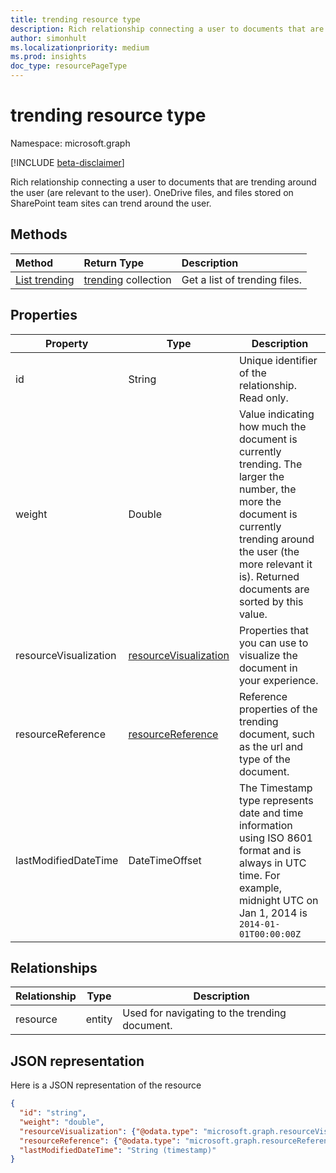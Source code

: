 ```yaml
---
title: trending resource type
description: Rich relationship connecting a user to documents that are trending around the user (are relevant to the user). OneDrive files, and files stored on SharePoint team sites can trend around the user.
author: simonhult
ms.localizationpriority: medium
ms.prod: insights
doc_type: resourcePageType
---
```


# trending resource type

Namespace: microsoft.graph

[!INCLUDE [beta-disclaimer](../../includes/beta-disclaimer.md)]

Rich relationship connecting a user to documents that are trending around the user (are relevant to the user). OneDrive files, and files stored on SharePoint team sites can trend around the user.

## Methods

| Method                                            | Return Type                                 | Description                   |
| :------------------------------------------------ | :------------------------------------------ | :---------------------------- |
| [List trending](../api/insights-list-trending.md) | [trending](insights-trending.md) collection | Get a list of trending files. |

## Properties

| Property              | Type                                                       | Description                                                                                                                                                                                                              |
| --------------------- | ---------------------------------------------------------- | ------------------------------------------------------------------------------------------------------------------------------------------------------------------------------------------------------------------------ |
| id                    | String                                                     | Unique identifier of the relationship. Read only.                                                                                                                                                                        |
| weight                | Double                                                     | Value indicating how much the document is currently trending. The larger the number, the more the document is currently trending around the user (the more relevant it is). Returned documents are sorted by this value. |
| resourceVisualization | [resourceVisualization](insights-resourcevisualization.md) | Properties that you can use to visualize the document in your experience.                                                                                                                                                |
| resourceReference     | [resourceReference](insights-resourcereference.md)         | Reference properties of the trending document, such as the url and type of the document.                                                                                                                                 |
| lastModifiedDateTime  | DateTimeOffset                                             | The Timestamp type represents date and time information using ISO 8601 format and is always in UTC time. For example, midnight UTC on Jan 1, 2014 is `2014-01-01T00:00:00Z`                                              |

## Relationships

| Relationship | Type   | Description                                   |
| ------------ | ------ | --------------------------------------------- |
| resource     | entity | Used for navigating to the trending document. |

## JSON representation

Here is a JSON representation of the resource

<!-- {
  "blockType": "resource",
  "keyProperty":"id",
  "optionalProperties": [
    "resource"
  ],
  "@odata.type": "microsoft.graph.trending"
}-->

```json
{
  "id": "string",
  "weight": "double",
  "resourceVisualization": {"@odata.type": "microsoft.graph.resourceVisualization"},
  "resourceReference": {"@odata.type": "microsoft.graph.resourceReference"},
  "lastModifiedDateTime": "String (timestamp)"
}
```
